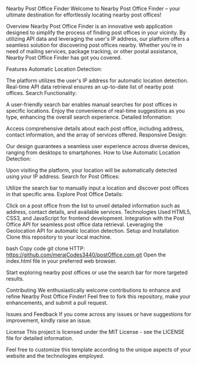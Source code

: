 Nearby Post Office Finder
Welcome to Nearby Post Office Finder – your ultimate destination for effortlessly locating nearby post offices!

Overview
Nearby Post Office Finder is an innovative web application designed to simplify the process of finding post offices in your vicinity. By utilizing API data and leveraging the user's IP address, our platform offers a seamless solution for discovering post offices nearby. Whether you're in need of mailing services, package tracking, or other postal assistance, Nearby Post Office Finder has got you covered.

Features
Automatic Location Detection:

The platform utilizes the user's IP address for automatic location detection.
Real-time API data retrieval ensures an up-to-date list of nearby post offices.
Search Functionality:

A user-friendly search bar enables manual searches for post offices in specific locations.
Enjoy the convenience of real-time suggestions as you type, enhancing the overall search experience.
Detailed Information:

Access comprehensive details about each post office, including address, contact information, and the array of services offered.
Responsive Design:

Our  design guarantees a seamless user experience across diverse devices, ranging from desktops to smartphones.
How to Use
Automatic Location Detection:

Upon visiting the platform, your location will be automatically detected using your IP address.
Search for Post Offices:

Utilize the search bar to manually input a location and discover post offices in that specific area.
Explore Post Office Details:

Click on a post office from the list to unveil detailed information such as address, contact details, and available services.
Technologies Used
HTML5, CSS3, and JavaScript for frontend development.
Integration with the Post Office API for seamless post office data retrieval.
Leveraging the Geolocation API for automatic location detection.
Setup and Installation
Clone this repository to your local machine.

bash
Copy code
git clone HTTP: https://github.com/merajCodes3440/postOffice.com.git
Open the index.html file in your preferred web browser.

Start exploring nearby post offices or use the search bar for more targeted results.

Contributing
We enthusiastically welcome contributions to enhance and refine Nearby Post Office Finder! Feel free to fork this repository, make your enhancements, and submit a pull request.

Issues and Feedback
If you come across any issues or have suggestions for improvement, kindly raise an issue.

License
This project is licensed under the MIT License - see the LICENSE file for detailed information.

Feel free to customize this template according to the unique aspects of your website and the technologies employed.
